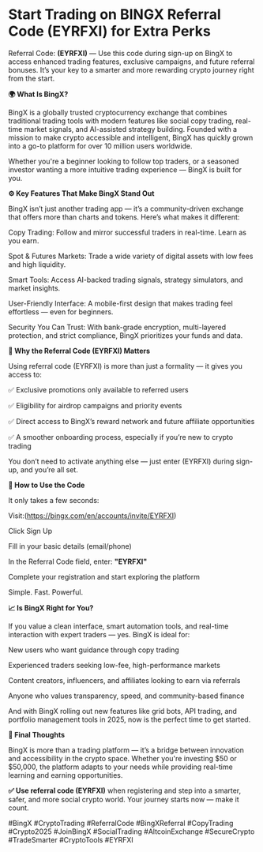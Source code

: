 # Start Trading on BINGX Referral Code (EYRFXI) for Extra Perks

Referral Code: **(EYRFXI)** — Use this code during sign-up on BingX to access enhanced trading features, exclusive campaigns, and future referral bonuses. It’s your key to a smarter and more rewarding crypto journey right from the start.

**🌍 What Is BingX?**

BingX is a globally trusted cryptocurrency exchange that combines traditional trading tools with modern features like social copy trading, real-time market signals, and AI-assisted strategy building. Founded with a mission to make crypto accessible and intelligent, BingX has quickly grown into a go-to platform for over 10 million users worldwide.

Whether you're a beginner looking to follow top traders, or a seasoned investor wanting a more intuitive trading experience — BingX is built for you.

**⚙️ Key Features That Make BingX Stand Out**

BingX isn’t just another trading app — it’s a community-driven exchange that offers more than charts and tokens. Here’s what makes it different:

Copy Trading: Follow and mirror successful traders in real-time. Learn as you earn.

Spot & Futures Markets: Trade a wide variety of digital assets with low fees and high liquidity.

Smart Tools: Access AI-backed trading signals, strategy simulators, and market insights.

User-Friendly Interface: A mobile-first design that makes trading feel effortless — even for beginners.

Security You Can Trust: With bank-grade encryption, multi-layered protection, and strict compliance, BingX prioritizes your funds and data.

**🎁 Why the Referral Code (EYRFXI) Matters**

Using referral code (EYRFXI) is more than just a formality — it gives you access to:

✅ Exclusive promotions only available to referred users

✅ Eligibility for airdrop campaigns and priority events

✅ Direct access to BingX’s reward network and future affiliate opportunities

✅ A smoother onboarding process, especially if you’re new to crypto trading

You don’t need to activate anything else — just enter (EYRFXI) during sign-up, and you’re all set.

**📝 How to Use the Code**

It only takes a few seconds:

Visit:(https://bingx.com/en/accounts/invite/EYRFXI)

Click Sign Up

Fill in your basic details (email/phone)

In the Referral Code field, enter: **"EYRFXI"**

Complete your registration and start exploring the platform

Simple. Fast. Powerful.

**📈 Is BingX Right for You?**

If you value a clean interface, smart automation tools, and real-time interaction with expert traders — yes. BingX is ideal for:

New users who want guidance through copy trading

Experienced traders seeking low-fee, high-performance markets

Content creators, influencers, and affiliates looking to earn via referrals

Anyone who values transparency, speed, and community-based finance

And with BingX rolling out new features like grid bots, API trading, and portfolio management tools in 2025, now is the perfect time to get started.

**💬 Final Thoughts**

BingX is more than a trading platform — it’s a bridge between innovation and accessibility in the crypto space. Whether you're investing $50 or $50,000, the platform adapts to your needs while providing real-time learning and earning opportunities.

**✅ Use referral code (EYRFXI)** when registering and step into a smarter, safer, and more social crypto world.
Your journey starts now — make it count.

#BingX #CryptoTrading #ReferralCode #BingXReferral #CopyTrading #Crypto2025 #JoinBingX #SocialTrading #AltcoinExchange #SecureCrypto #TradeSmarter #CryptoTools #EYRFXI
